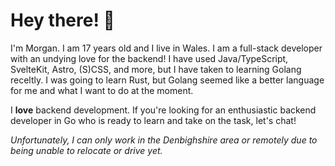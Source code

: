 # Hey there! 👋

I'm Morgan. I am 17 years old and I live in Wales. I am a full-stack
developer with an undying love for the backend! I have used Java/TypeScript,
SvelteKit, Astro, (S)CSS, and more, but I have taken to learning Golang
receltly. I was going to learn Rust, but Golang seemed like a better language
for me and what I want to do at the moment.

I **love** backend development. If you're looking for an enthusiastic backend
developer in Go who is ready to learn and take on the task, let's chat!

*Unfortunately, I can only work in the Denbighshire area or remotely due to
being unable to relocate or drive yet.*
